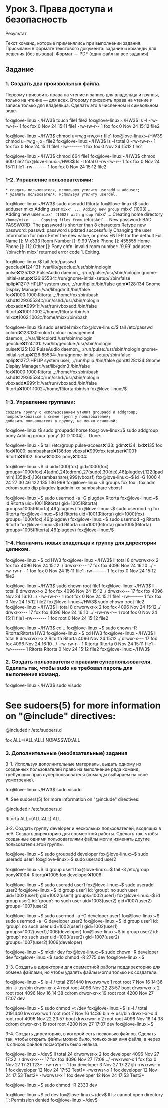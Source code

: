 # Урок 3. Права доступа и безопасность

Результат

Текст команд, которые применялись при выполнении задания.
Присылаем в формате текстового документа: задание и команды для решения (без вывода).
Формат — PDF (один файл на все задания).

## Задание

### 1. Создать два произвольных файла.
Первому присвоить права на чтение и запись для владельца и группы, только на чтение — для всех.
Второму присвоить права на чтение и запись только для владельца. Сделать это в численном и символьном виде.

fox@love-linux:~/HW3$ touch file1 file2
fox@love-linux:~/HW3$ ls -l
-rw-rw-r--  1 fox fox    0 Nov 24 15:11 file1
-rw-rw-r--  1 fox fox    0 Nov 24 15:12 file2

fox@love-linux:~/HW3$ chmod u=rw,g=rw,o=r file1
fox@love-linux:~/HW3$ chmod u=rw,g=,o= file2
fox@love-linux:~/HW3$ ls -l
total 0
-rw-rw-r-- 1 fox fox 0 Nov 24 15:11 file1
-rw------- 1 fox fox 0 Nov 24 15:12 file2

fox@love-linux:~/HW3$ chmod 664 file1
fox@love-linux:~/HW3$ chmod 600 file2
fox@love-linux:~/HW3$ ls -l
total 0
-rw-rw-r-- 1 fox fox 0 Nov 24 15:11 file1
-rw------- 1 fox fox 0 Nov 24 15:12 file2


### 1-2. Управление пользователями:
	* создать пользователя, используя утилиту useradd и adduser;
	* удалить пользователя, используя утилиту userdel.

fox@love-linux:~/HW3$ sudo useradd Ritorta
fox@love-linux:/$ sudo adduser mixx
Adding user `mixx' ...
Adding new group `mixx' (1003) ...
Adding new user `mixx' (1002) with group `mixx' ...
Creating home directory `/home/mixx' ...
Copying files from `/etc/skel' ...
New password:
BAD PASSWORD: The password is shorter than 8 characters
Retype new password:
passwd: password updated successfully
Changing the user information for mixx
Enter the new value, or press ENTER for the default
        Full Name []: Mix333
        Room Number []: 9,99
        Work Phone []: 455555
        Home Phone []: 112
        Other []: Pony
chfn: invalid room number: '9,99'
adduser: `/bin/chfn mixx' returned error code 1. Exiting.

fox@love-linux:/$ tail /etc/passwd
geoclue:x:124:131::/var/lib/geoclue:/usr/sbin/nologin
pulse:x:125:132:PulseAudio daemon,,,:/run/pulse:/usr/sbin/nologin
gnome-initial-setup:x:126:65534::/run/gnome-initial-setup/:/bin/false
hplip:x:127:7:HPLIP system user,,,:/run/hplip:/bin/false
gdm:x:128:134:Gnome Display Manager:/var/lib/gdm3:/bin/false
fox:x:1000:1000:Ritorta,,,:/home/fox:/bin/bash
sshd:x:129:65534::/run/sshd:/usr/sbin/nologin
vboxadd:x:999:1::/var/run/vboxadd:/bin/false
Ritorta:x:1001:1002::/home/Ritorta:/bin/sh
mixx:x:1002:1003::/home/mixx:/bin/bash

fox@love-linux:/$ sudo userdel mixx
fox@love-linux:/$ tail /etc/passwd
colord:x:123:130:colord colour management daemon,,,:/var/lib/colord:/usr/sbin/nologin
geoclue:x:124:131::/var/lib/geoclue:/usr/sbin/nologin
pulse:x:125:132:PulseAudio daemon,,,:/run/pulse:/usr/sbin/nologin
gnome-initial-setup:x:126:65534::/run/gnome-initial-setup/:/bin/false
hplip:x:127:7:HPLIP system user,,,:/run/hplip:/bin/false
gdm:x:128:134:Gnome Display Manager:/var/lib/gdm3:/bin/false
fox:x:1000:1000:Ritorta,,,:/home/fox:/bin/bash
sshd:x:129:65534::/run/sshd:/usr/sbin/nologin
vboxadd:x:999:1::/var/run/vboxadd:/bin/false
Ritorta:x:1001:1002::/home/Ritorta:/bin/sh
fox@love-linux:/$

### 1-3. Управление группами:

    создать группу с использованием утилит groupadd и addgroup;
    попрактиковаться в смене групп у пользователей;
    добавить пользователя в группу, не меняя основной;
	
fox@love-linux:/$ sudo groupadd horse
fox@love-linux:/$ sudo addgroup pony
Adding group `pony' (GID 1004) ...
Done.

fox@love-linux:~$ tail /etc/group
pulse-access:x:133:
gdm:x:134:
lxd:x:135:fox
fox:x:1000:
sambashare:x:136:fox
vboxsf:x:999:fox
testuser:x:1001:
Ritorta:x:1002:
horse:x:1003:
pony:x:1004:

fox@love-linux:~$ id
uid=1000(fox) gid=1000(fox) groups=1000(fox),4(adm),24(cdrom),27(sudo),30(dip),46(plugdev),122(lpadmin),135(lxd),136(sambashare),999(vboxsf)
fox@love-linux:~$ id -G
1000 4 24 27 30 46 122 135 136 999
fox@love-linux:~$ groups fox
fox : fox adm cdrom sudo dip plugdev lpadmin lxd sambashare vboxsf

fox@love-linux:~$ sudo usermod -a -G plugdev Ritorta
fox@love-linux:~$ id Ritorta
uid=1001(Ritorta) gid=1005(Ritorta) groups=1005(Ritorta),46(plugdev)
fox@love-linux:~$ sudo usermod -g fox Ritorta
fox@love-linux:~$ id Ritorta
uid=1001(Ritorta) gid=1000(fox) groups=1000(fox),46(plugdev)
fox@love-linux:~$ sudo usermod -g Ritorta Ritorta
fox@love-linux:~$ id Ritorta
uid=1001(Ritorta) gid=1005(Ritorta) groups=1005(Ritorta),46(plugdev)
fox@love-linux:/$

### 1-4. Назначить новых владельца и группу для директории целиком.

fox@love-linux:~$ cd HW3
fox@love-linux:~/HW3$ ll
total 8
drwxrwxr-x  2 fox fox 4096 Nov 24 15:12 ./
drwxr-x--- 17 fox fox 4096 Nov 24 16:10 ../
-rw-rw-r--  1 fox fox    0 Nov 24 15:11 file1
-rw-------  1 fox fox    0 Nov 24 15:12 file2

fox@love-linux:~/HW3$ sudo chown root file1
fox@love-linux:~/HW3$ ll
total 8
drwxrwxr-x  2 fox  fox 4096 Nov 24 15:12 ./
drwxr-x--- 17 fox  fox 4096 Nov 24 16:10 ../
-rw-rw-r--  1 root fox    0 Nov 24 15:11 file1
-rw-------  1 fox  fox    0 Nov 24 15:12 file2
fox@love-linux:~/HW3$ sudo chown :root file2
fox@love-linux:~/HW3$ ll
total 8
drwxrwxr-x  2 fox  fox  4096 Nov 24 15:12 ./
drwxr-x--- 17 fox  fox  4096 Nov 24 16:10 ../
-rw-rw-r--  1 root fox     0 Nov 24 15:11 file1
-rw-------  1 fox  root    0 Nov 24 15:12 file2

fox@love-linux:~/HW3$ cd ..
fox@love-linux:~$ sudo chown -R Ritorta:Ritorta HW3
fox@love-linux:~$ cd HW3
fox@love-linux:~/HW3$ ll
total 8
drwxrwxr-x  2 Ritorta Ritorta 4096 Nov 24 15:12 ./
drwxr-x--- 17 fox     fox     4096 Nov 24 16:10 ../
-rw-rw-r--  1 Ritorta Ritorta    0 Nov 24 15:11 file1
-rw-------  1 Ritorta Ritorta    0 Nov 24 15:12 file2
fox@love-linux:~/HW3$

### 2. Создать пользователя с правами суперпользователя. Сделать так, чтобы sudo не требовал пароль для выполнения команд.

fox@love-linux:~/HW3$ sudo visudo

# See sudoers(5) for more information on "@include" directives:

@includedir /etc/sudoers.d

fox     ALL=(ALL:ALL) NOPASSWD:ALL

### 3. Дополнительные (необязательные) задания

3-1. Используя дополнительные материалы, выдать одному из созданных пользователей право на выполнение ряда команд, требующих прав суперпользователя (команды выбираем на своё усмотрение).

fox@love-linux:~/HW3$ sudo visudo

#. See sudoers(5) for more information on "@include" directives:

@includedir /etc/sudoers.d

Ritorta     ALL=(ALL:ALL) ALL

3-2. Создать группу developer и нескольких пользователей, входящих в неё.
Создать директорию для совместной работы.
Сделать так, чтобы созданные одними пользователями файлы могли изменять другие пользователи этой группы.

fox@love-linux:~$ sudo groupadd developer
fox@love-linux:~$ sudo useradd user1
fox@love-linux:~$ sudo useradd user2

fox@love-linux:~$ id group user1
fox@love-linux:~$ tail -3 /etc/group
pony:x:1004:
Ritorta:x:1005:fox
developer:x:1006:

fox@love-linux:~$ sudo useradd user1
fox@love-linux:~$ sudo useradd user2
fox@love-linux:~$ id group user1
id: ‘group’: no such user
uid=1002(user1) gid=1002(user1) groups=1002(user1)
fox@love-linux:~$ id group user2
id: ‘group’: no such user
uid=1003(user2) gid=1007(user2) groups=1007(user2)

fox@love-linux:~$ sudo usermod -a -G developer user1
fox@love-linux:~$ sudo usermod -a -G developer user2
fox@love-linux:~$ id group user1
id: ‘group’: no such user
uid=1002(user1) gid=1002(user1) groups=1002(user1),1006(developer)
fox@love-linux:~$ id group user2
id: ‘group’: no such user
uid=1003(user2) gid=1007(user2) groups=1007(user2),1006(developer)

fox@love-linux:~$ mkdir dev
fox@love-linux:~$ sudo chown -R developer dev
fox@love-linux:~$ sudo chmod -R 2775 dev
fox@love-linux:~$

3-3. Создать в директории для совместной работы поддиректорию для обмена файлами, но чтобы удалять файлы могли только их создатели.

fox@love-linux:~$ ls -l /
total 2191440
lrwxrwxrwx   1 root root          7 Nov 16 14:36 bin -> usr/bin
drwxr-xr-x   4 root root       4096 Nov 22 23:57 boot
drwxrwxr-x   2 root root       4096 Nov 16 14:38 cdrom
drwxr-xr-x  19 root root       4200 Nov 27 17:07 dev

fox@love-linux:~$ sudo chmod +t /dev
fox@love-linux:~$ ls -l /
total 2191440
lrwxrwxrwx   1 root root          7 Nov 16 14:36 bin -> usr/bin
drwxr-xr-x   4 root root       4096 Nov 22 23:57 boot
drwxrwxr-x   2 root root       4096 Nov 16 14:38 cdrom
drwxr-xr-t  19 root root       4200 Nov 27 17:07 dev
fox@love-linux:~$

3-4. Создать директорию, в которой есть несколько файлов.
Сделать так, чтобы открыть файлы можно было, только зная имя файла, а через ls список файлов посмотреть было нельзя.

fox@love-linux:~/dev$ ll
total 24
drwxrwsr-x  2 fox developer 4096 Nov 27 17:22 ./
drwxr-x--- 17 fox fox       4096 Nov 27 17:08 ../
-rwxrwsr-x  1 fox fox          0 Nov 27 17:21 123*
-rw-rw-r--  1 fox developer    3 Nov 27 17:22 ijh
-rwxrwsr-x  1 fox developer   12 Nov 24 17:52 Test1*
-rwxrwsr-x  1 fox developer   12 Nov 24 17:53 Test2*
-rwxrwsr-x  1 fox developer   12 Nov 24 17:53 Test3*

fox@love-linux:~$ sudo chmod -R 2333 dev

fox@love-linux:~$ cd dev
fox@love-linux:~/dev$ ll
ls: cannot open directory '.': Permission denied
fox@love-linux:~/dev$
